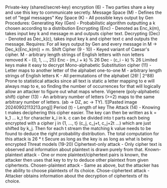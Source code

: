 Private-key (shared/secret-key) encryption (6) - Two parties share a key and use this key to communicate secretly.
	Message Space (M) - Defines the set of "legal messages"
	Key Space (K) - All possible keys output by Gen
	Procedures:
		Generating Key (Gen) - Probabilistic algorithm outputting a k chosen according to a distribution
		Encrypting (Enc) - Denoted as Enc_k(m), takes input key k and message m and outputs cipher text.
		Decrypting (Dec) - Denoted as Dec_k(c), takes input key k and cipher text c and outputs the message.
	Requires: For all keys output by Gen and every message in M -> Dec_k(Enc_k(m)) = m.
Shift Cipher (9 - 10) - Keyed variant of Caesar's cipher.
	M - arbitrary length strings of English letters with non letters removed
	K - {0, 1, ..., 25}
	Enc - (m_i + k) % 26
	Dec - (c_i - k) % 26
	Limited keys make it easy to decrypt
Mono-alphabetic Substitution cipher (11) - Letter maps to another letter of the alphabet one-to-one
	M - arbitrary length strings of English letters
	K - All permutations of the alphabet (26! | 2^88)
	Prone to statistical attacks since all text is static a letter mapping to e will always map to e, so finding the number of occurrences for that will logically allow an attacker to figure out what maps where.
Vigenere (poly-alphabetic shift) cipher (13) - An arbitrary number of letters (>=2) maps to the same arbitrary number of letters. (ab -> DZ, ac -> TY). 
	![[Pasted image 20240902113213.png]]
	Period (t) - Length of key
	The Attack (14) - Knowing t makes deciphering this cipher easier. The key can then be written as k = k_1 ... k_t for character k_i in k. c can be divided into t parts each being encrypted with a cipher j in {1, ..., t} (c_j, c_j+t, c_j+2t ...) which are just shifted by k_j. Then for each t stream the matching k value needs to be found to deduce the right probability distribution. The total computation for this attack is 26 * t
	Secure as long as the key is as long as what is being encrypted
Threat models (19-20)
	Ciphertext-only attack - Only cipher text is observed and information about plaintext is drawn purely from that.
	Known-plaintext attack - One or more plaintext/ciphertext pairs is known, the attacker then uses that key to try to deduce other plaintext from given ciphertexts.
	Chosen-plaintext attack - Same as above, but the attacker has the ability to choose plaintexts of its choice.
	Chose-ciphertext attack - Attacker obtains information about the decryption of ciphertexts of its choice.
